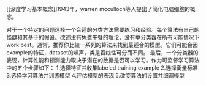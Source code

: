 [[深度学习基本概念]]1943年，warren mcculloch等人提出了简化电脑细胞的概念。

对于一个特定的问题选择一个合适的分类方法需要练习和经验。每个算法有自己的怪癖和其基于的假设。改述没有免费午餐的理论，没有单分类器在所有可能情况下work best。通常，推荐你比较一系列的算法来找到最适合的模型。它们可能会因example的特征，dataset的噪声，类是否线性可分而不同。
最后，一个分类器的表现，计算性能和预测能力取决于潜在的数据是否可以学习。作为可监督学习算法中的五个步骤如下：
1.选择特征并收集labeled training example
2.选择衡量标准
3.选择学习算法并训练模型
4.评估模型的表现
5.改变算法的设置并细调模型
